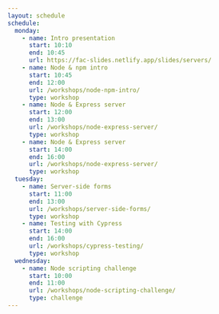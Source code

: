 ```yaml
---
layout: schedule
schedule:
  monday:
    - name: Intro presentation
      start: 10:10
      end: 10:45
      url: https://fac-slides.netlify.app/slides/servers/
    - name: Node & npm intro
      start: 10:45
      end: 12:00
      url: /workshops/node-npm-intro/
      type: workshop
    - name: Node & Express server
      start: 12:00
      end: 13:00
      url: /workshops/node-express-server/
      type: workshop
    - name: Node & Express server
      start: 14:00
      end: 16:00
      url: /workshops/node-express-server/
      type: workshop
  tuesday:
    - name: Server-side forms
      start: 11:00
      end: 13:00
      url: /workshops/server-side-forms/
      type: workshop
    - name: Testing with Cypress
      start: 14:00
      end: 16:00
      url: /workshops/cypress-testing/
      type: workshop
  wednesday:
    - name: Node scripting challenge
      start: 10:00
      end: 11:00
      url: /workshops/node-scripting-challenge/
      type: challenge
---
```

